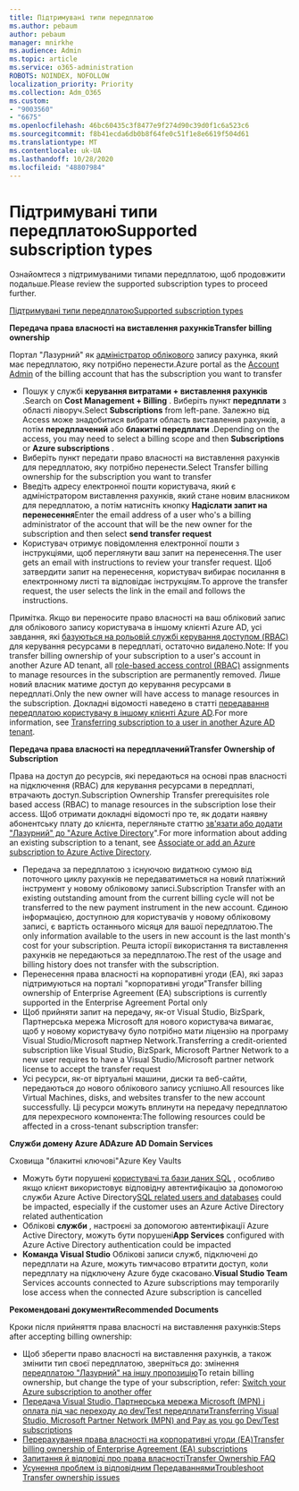 ```yaml
---
title: Підтримувані типи передплатою
ms.author: pebaum
author: pebaum
manager: mnirkhe
ms.audience: Admin
ms.topic: article
ms.service: o365-administration
ROBOTS: NOINDEX, NOFOLLOW
localization_priority: Priority
ms.collection: Adm_O365
ms.custom:
- "9003560"
- "6675"
ms.openlocfilehash: 46bc60435c3f8477e9f274d90c39d0f1c6a523c6
ms.sourcegitcommit: f8b41ecda6db0b8f64fe0c51f1e8e6619f504d61
ms.translationtype: MT
ms.contentlocale: uk-UA
ms.lasthandoff: 10/28/2020
ms.locfileid: "48807984"
---
```

# <a name="supported-subscription-types"></a><span data-ttu-id="f2f83-102">Підтримувані типи передплатою</span><span class="sxs-lookup"><span data-stu-id="f2f83-102">Supported subscription types</span></span>

<span data-ttu-id="f2f83-103">Ознайомтеся з підтримуваними типами передплатою, щоб продовжити подальше.</span><span class="sxs-lookup"><span data-stu-id="f2f83-103">Please review the supported subscription types to proceed further.</span></span>

[<span data-ttu-id="f2f83-104">Підтримувані типи передплатою</span><span class="sxs-lookup"><span data-stu-id="f2f83-104">Supported subscription types</span></span>](https://docs.microsoft.com/azure/billing/billing-subscription-transfer?WT.mc_id=Portal-Microsoft_Azure_Support#supported-subscription-types)

<span data-ttu-id="f2f83-105">**Передача права власності на виставлення рахунків**</span><span class="sxs-lookup"><span data-stu-id="f2f83-105">**Transfer billing ownership**</span></span>

<span data-ttu-id="f2f83-106">Портал "Лазурний" як [адміністратор облікового](https://ms.portal.azure.com/) запису рахунка, який має передплатою, яку потрібно перенести.</span><span class="sxs-lookup"><span data-stu-id="f2f83-106">Azure portal as the [Account Admin](https://ms.portal.azure.com/) of the billing account that has the subscription you want to transfer</span></span>

- <span data-ttu-id="f2f83-107">Пошук у службі **керування витратами + виставлення рахунків** .</span><span class="sxs-lookup"><span data-stu-id="f2f83-107">Search on **Cost Management + Billing** .</span></span> <span data-ttu-id="f2f83-108">Виберіть пункт **передплати** з області ліворуч.</span><span class="sxs-lookup"><span data-stu-id="f2f83-108">Select **Subscriptions** from left-pane.</span></span> <span data-ttu-id="f2f83-109">Залежно від Access може знадобитися вибрати область виставлення рахунків, а потім **передплачений** або **блакитні передплати** .</span><span class="sxs-lookup"><span data-stu-id="f2f83-109">Depending on the access, you may need to select a billing scope and then **Subscriptions** or **Azure subscriptions** .</span></span>
- <span data-ttu-id="f2f83-110">Виберіть пункт передати право власності на виставлення рахунків для передплатою, яку потрібно перенести.</span><span class="sxs-lookup"><span data-stu-id="f2f83-110">Select Transfer billing ownership for the subscription you want to transfer</span></span>
- <span data-ttu-id="f2f83-111">Введіть адресу електронної пошти користувача, який є адміністратором виставлення рахунків, який стане новим власником для передплатою, а потім натисніть кнопку **Надіслати запит на перенесення**</span><span class="sxs-lookup"><span data-stu-id="f2f83-111">Enter the email address of a user who's a billing administrator of the account that will be the new owner for the subscription and then select **send transfer request**</span></span>
- <span data-ttu-id="f2f83-112">Користувач отримує повідомлення електронної пошти з інструкціями, щоб переглянути ваш запит на перенесення.</span><span class="sxs-lookup"><span data-stu-id="f2f83-112">The user gets an email with instructions to review your transfer request.</span></span> <span data-ttu-id="f2f83-113">Щоб затвердити запит на перенесення, користувач вибирає посилання в електронному листі та відповідає інструкціям.</span><span class="sxs-lookup"><span data-stu-id="f2f83-113">To approve the transfer request, the user selects the link in the email and follows the instructions.</span></span>

<span data-ttu-id="f2f83-114">Примітка. Якщо ви переносите право власності на ваш обліковий запис для облікового запису користувача в іншому клієнті Azure AD, усі завдання, які [базуються на рольовій службі керування доступом (RBAC)](https://docs.microsoft.com/azure/role-based-access-control/overview?WT.mc_id=Portal-Microsoft_Azure_Support) для керування ресурсами в передплаті, остаточно видалено.</span><span class="sxs-lookup"><span data-stu-id="f2f83-114">Note: If you transfer billing ownership of your subscription to a user's account in another Azure AD tenant, all [role-based access control (RBAC)](https://docs.microsoft.com/azure/role-based-access-control/overview?WT.mc_id=Portal-Microsoft_Azure_Support) assignments to manage resources in the subscription are permanently removed.</span></span> <span data-ttu-id="f2f83-115">Лише новий власник матиме доступ до керування ресурсами в передплаті.</span><span class="sxs-lookup"><span data-stu-id="f2f83-115">Only the new owner will have access to manage resources in the subscription.</span></span> <span data-ttu-id="f2f83-116">Докладні відомості наведено в статті [передавання передплатою користувачу в іншому клієнті Azure AD](https://docs.microsoft.com/azure/active-directory/managed-identities-azure-resources/known-issues?WT.mc_id=Portal-Microsoft_Azure_Support).</span><span class="sxs-lookup"><span data-stu-id="f2f83-116">For more information, see [Transferring subscription to a user in another Azure AD tenant](https://docs.microsoft.com/azure/active-directory/managed-identities-azure-resources/known-issues?WT.mc_id=Portal-Microsoft_Azure_Support).</span></span>

<span data-ttu-id="f2f83-117">**Передача права власності на передплачений**</span><span class="sxs-lookup"><span data-stu-id="f2f83-117">**Transfer Ownership of Subscription**</span></span>

<span data-ttu-id="f2f83-118">Права на доступ до ресурсів, які передаються на основі прав власності на підключення (RBAC) для керування ресурсами в передплаті, втрачають доступ.</span><span class="sxs-lookup"><span data-stu-id="f2f83-118">Subscription Ownership Transfer prerequisites role based access (RBAC) to manage resources in the subscription lose their access.</span></span> <span data-ttu-id="f2f83-119">Щоб отримати докладні відомості про те, як додати наявну абонентську плату до клієнта, перегляньте статтю [зв'язати або додати "Лазурний" до "Azure Active Directory](https://docs.microsoft.com/azure/active-directory/fundamentals/active-directory-how-subscriptions-associated-directory?WT.mc_id=Portal-Microsoft_Azure_Support)".</span><span class="sxs-lookup"><span data-stu-id="f2f83-119">For more information about adding an existing subscription to a tenant, see [Associate or add an Azure subscription to Azure Active Directory](https://docs.microsoft.com/azure/active-directory/fundamentals/active-directory-how-subscriptions-associated-directory?WT.mc_id=Portal-Microsoft_Azure_Support).</span></span>

- <span data-ttu-id="f2f83-120">Передача за передплатою з існуючою видатною сумою від поточного циклу рахунків не передаватиметься на новий платіжний інструмент у новому обліковому записі.</span><span class="sxs-lookup"><span data-stu-id="f2f83-120">Subscription Transfer with an existing outstanding amount from the current billing cycle will not be transferred to the new payment instrument in the new account.</span></span> <span data-ttu-id="f2f83-121">Єдиною інформацією, доступною для користувачів у новому обліковому записі, є вартість останнього місяця для вашої передплатою.</span><span class="sxs-lookup"><span data-stu-id="f2f83-121">The only information available to the users in new account is the last month's cost for your subscription.</span></span> <span data-ttu-id="f2f83-122">Решта історії використання та виставлення рахунків не передаються за передплатою.</span><span class="sxs-lookup"><span data-stu-id="f2f83-122">The rest of the usage and billing history does not transfer with the subscription.</span></span>
- <span data-ttu-id="f2f83-123">Перенесення права власності на корпоративні угоди (EA), які зараз підтримуються на порталі "корпоративні угоди"</span><span class="sxs-lookup"><span data-stu-id="f2f83-123">Transfer billing ownership of Enterprise Agreement (EA) subscriptions is currently supported in the Enterprise Agreement Portal only</span></span>
- <span data-ttu-id="f2f83-124">Щоб прийняти запит на передачу, як-от Visual Studio, BizSpark, Партнерська мережа Microsoft для нового користувача вимагає, щоб у новому користувачу було потрібно мати ліцензію на програму Visual Studio/Microsoft партнер Network.</span><span class="sxs-lookup"><span data-stu-id="f2f83-124">Transferring a credit-oriented subscription like Visual Studio, BizSpark, Microsoft Partner Network to a new user requires to have a Visual Studio/Microsoft partner network license to accept the transfer request</span></span>
- <span data-ttu-id="f2f83-125">Усі ресурси, як-от віртуальні машини, диски та веб-сайти, передаються до нового облікового запису успішно.</span><span class="sxs-lookup"><span data-stu-id="f2f83-125">All resources like Virtual Machines, disks, and websites transfer to the new account successfully.</span></span> <span data-ttu-id="f2f83-126">Ці ресурси можуть вплинути на передачу передплатою для перехресного компонента:</span><span class="sxs-lookup"><span data-stu-id="f2f83-126">The following resources could be affected in a cross-tenant subscription transfer:</span></span>

<span data-ttu-id="f2f83-127">**Служби домену Azure AD**</span><span class="sxs-lookup"><span data-stu-id="f2f83-127">**Azure AD Domain Services**</span></span>

<span data-ttu-id="f2f83-128">Сховища "блакитні ключові"</span><span class="sxs-lookup"><span data-stu-id="f2f83-128">Azure Key Vaults</span></span>

- <span data-ttu-id="f2f83-129">Можуть бути порушені [користувачі та бази даних SQL](https://docs.microsoft.com/azure/sql-database/sql-database-aad-authentication-configure?WT.mc_id=Portal-Microsoft_Azure_Support) , особливо якщо клієнт використовує відповідну автентифікацію за допомогою служби Azure Active Directory</span><span class="sxs-lookup"><span data-stu-id="f2f83-129">[SQL related users and databases](https://docs.microsoft.com/azure/sql-database/sql-database-aad-authentication-configure?WT.mc_id=Portal-Microsoft_Azure_Support) could be impacted, especially if the customer uses an Azure Active Directory related authentication</span></span>
- <span data-ttu-id="f2f83-130">Облікові **служби** , настроєні за допомогою автентифікації Azure Active Directory, можуть бути порушені</span><span class="sxs-lookup"><span data-stu-id="f2f83-130">**App Services** configured with Azure Active Directory authentication could be impacted</span></span>
- <span data-ttu-id="f2f83-131">**Команда Visual Studio** Облікові записи служб, підключені до передплати на Azure, можуть тимчасово втратити доступ, коли передплату на підключену Azure буде скасовано.</span><span class="sxs-lookup"><span data-stu-id="f2f83-131">**Visual Studio Team** Services accounts connected to Azure subscriptions may temporarily lose access when the connected Azure subscription is cancelled</span></span>

<span data-ttu-id="f2f83-132">**Рекомендовані документи**</span><span class="sxs-lookup"><span data-stu-id="f2f83-132">**Recommended Documents**</span></span>

<span data-ttu-id="f2f83-133">Кроки після прийняття права власності на виставлення рахунків:</span><span class="sxs-lookup"><span data-stu-id="f2f83-133">Steps after accepting billing ownership:</span></span>

- <span data-ttu-id="f2f83-134">Щоб зберегти право власності на виставлення рахунків, а також змінити тип своєї передплатою, зверніться до: змінення [передплатою "Лазурний" на іншу пропозицію](https://docs.microsoft.com/azure/billing/billing-how-to-switch-azure-offer?WT.mc_id=Portal-Microsoft_Azure_Support)</span><span class="sxs-lookup"><span data-stu-id="f2f83-134">To retain billing ownership, but change the type of your subscription, refer: [Switch your Azure subscription to another offer](https://docs.microsoft.com/azure/billing/billing-how-to-switch-azure-offer?WT.mc_id=Portal-Microsoft_Azure_Support)</span></span>
- [<span data-ttu-id="f2f83-135">Передача Visual Studio, Партнерська мережа Microsoft (MPN) і оплата під час переходу до dev/Test передплати</span><span class="sxs-lookup"><span data-stu-id="f2f83-135">Transferring Visual Studio, Microsoft Partner Network (MPN) and Pay as you go Dev/Test subscriptions</span></span>](https://docs.microsoft.com/azure/billing/billing-subscription-transfer?WT.mc_id=Portal-Microsoft_Azure_Support#transferring-visual-studio-microsoft-partner-network-mpn-and-pay-as-you-go-devtest-subscriptions)
- [<span data-ttu-id="f2f83-136">Перерахування права власності на корпоративні угоди (EA)</span><span class="sxs-lookup"><span data-stu-id="f2f83-136">Transfer billing ownership of Enterprise Agreement (EA) subscriptions</span></span>](https://docs.microsoft.com/azure/billing/billing-subscription-transfer?WT.mc_id=Portal-Microsoft_Azure_Support#transfer-billing-ownership-of-enterprise-agreement-ea-subscriptions)
- [<span data-ttu-id="f2f83-137">Запитання й відповіді про права власності</span><span class="sxs-lookup"><span data-stu-id="f2f83-137">Transfer Ownership FAQ</span></span>](https://docs.microsoft.com/azure/billing/billing-subscription-transfer?WT.mc_id=Portal-Microsoft_Azure_Support#frequently-asked-questions-faq-for-senders)
- [<span data-ttu-id="f2f83-138">Усунення проблем із відповідним Передаваннями</span><span class="sxs-lookup"><span data-stu-id="f2f83-138">Troubleshoot Transfer ownership issues</span></span>](https://docs.microsoft.com/azure/billing/billing-subscription-transfer?WT.mc_id=Portal-Microsoft_Azure_Support#troubleshooting)